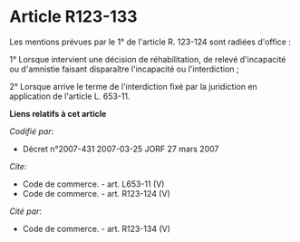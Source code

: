 # Article R123-133

Les mentions prévues par le 1° de l'article R. 123-124 sont radiées d'office :

1° Lorsque intervient une décision de réhabilitation, de relevé d'incapacité ou d'amnistie faisant disparaître l'incapacité
ou l'interdiction ;

2° Lorsque arrive le terme de l'interdiction fixé par la juridiction en application de l'article L. 653-11.

**Liens relatifs à cet article**

_Codifié par_:

  - Décret n°2007-431 2007-03-25 JORF 27 mars 2007

_Cite_:

  - Code de commerce. - art. L653-11 (V)
  - Code de commerce. - art. R123-124 (V)

_Cité par_:

  - Code de commerce. - art. R123-134 (V)
